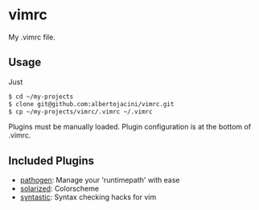 # vimrc
My .vimrc file.

## Usage
Just
```sh
$ cd ~/my-projects
$ clone git@github.com:albertojacini/vimrc.git
$ cp ~/my-projects/vimrc/.vimrc ~/.vimrc
```

Plugins must be manually loaded. Plugin configuration is at the bottom of .vimrc.

## Included Plugins

* [pathogen](https://github.com/tpope/vim-pathogen): Manage your 'runtimepath' with ease
* [solarized](https://github.com/altercation/solarized): Colorscheme
* [syntastic](https://github.com/scrooloose/syntastic): Syntax checking hacks for vim
